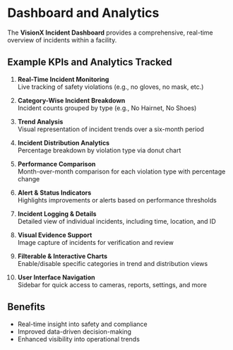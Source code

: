 # Dashboard and Analytics

The **VisionX Incident Dashboard** provides a comprehensive, real-time overview of incidents within a facility.

## Example KPIs and Analytics Tracked

1. **Real-Time Incident Monitoring**  
   Live tracking of safety violations (e.g., no gloves, no mask, etc.)

2. **Category-Wise Incident Breakdown**  
   Incident counts grouped by type (e.g., No Hairnet, No Shoes)

3. **Trend Analysis**  
   Visual representation of incident trends over a six-month period

4. **Incident Distribution Analytics**  
   Percentage breakdown by violation type via donut chart

5. **Performance Comparison**  
   Month-over-month comparison for each violation type with percentage change

6. **Alert & Status Indicators**  
   Highlights improvements or alerts based on performance thresholds

7. **Incident Logging & Details**  
   Detailed view of individual incidents, including time, location, and ID

8. **Visual Evidence Support**  
   Image capture of incidents for verification and review

9. **Filterable & Interactive Charts**  
   Enable/disable specific categories in trend and distribution views

10. **User Interface Navigation**  
    Sidebar for quick access to cameras, reports, settings, and more

## Benefits
- Real-time insight into safety and compliance
- Improved data-driven decision-making
- Enhanced visibility into operational trends
